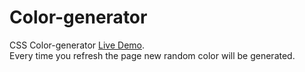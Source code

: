 # Color-generator
CSS Color-generator <a href="https://akki4feb95.github.io/Color-generator/">Live Demo</a>.<br>
Every time you refresh the page new random color will be generated.
